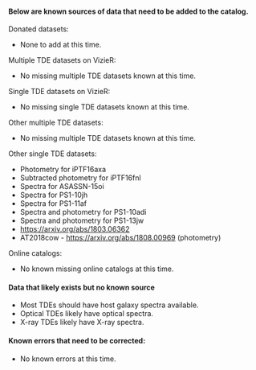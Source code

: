 #### Below are known sources of data that need to be added to the catalog. 

Donated datasets:
* None to add at this time.

Multiple TDE datasets on VizieR:
* No missing multiple TDE datasets known at this time.

Single TDE datasets on VizieR:
* No missing single TDE datasets known at this time.

Other multiple TDE datasets:
* No missing multiple TDE datasets known at this time.

Other single TDE datasets:
* Photometry for iPTF16axa
* Subtracted photometry for iPTF16fnl
* Spectra for ASASSN-15oi
* Spectra for PS1-10jh
* Spectra for PS1-11af
* Spectra and photometry for PS1-10adi
* Spectra and photometry for PS1-13jw
* https://arxiv.org/abs/1803.06362
* AT2018cow - https://arxiv.org/abs/1808.00969 (photometry)

Online catalogs:
* No known missing online catalogs at this time.

#### Data that likely exists but no known source
* Most TDEs should have host galaxy spectra available.
* Optical TDEs likely have optical spectra.
* X-ray TDEs likely have X-ray spectra.

#### Known errors that need to be corrected:
* No known errors at this time.
